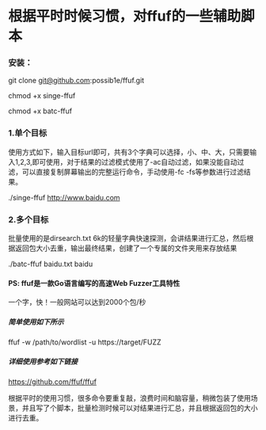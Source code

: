 # 根据平时时候习惯，对ffuf的一些辅助脚本

### 安装：

git clone git@github.com:possib1e/ffuf.git

chmod +x singe-ffuf

chmod +x batc-ffuf


### 1.单个目标

使用方式如下，输入目标url即可，共有3个字典可以选择，小、中、大，只需要输入1,2,3,即可使用，对于结果的过滤模式使用了-ac自动过滤，如果没能自动过滤，可以直接复制屏幕输出的完整运行命令，手动使用-fc -fs等参数进行过滤结果。

./singe-ffuf http://www.baidu.com

### 2.多个目标

批量使用的是dirsearch.txt 6k的轻量字典快速探测，会讲结果进行汇总，然后根据返回包大小去重，输出最终结果，创建了一个专属的文件夹用来存放结果

./batc-ffuf baidu.txt baidu


#### PS: ffuf是一款Go语言编写的高速Web Fuzzer工具特性

一个字，快！一般网站可以达到2000个包/秒

##### 简单使用如下所示

ffuf -w /path/to/wordlist -u https://target/FUZZ

##### 详细使用参考如下链接

https://github.com/ffuf/ffuf

根据平时的使用习惯，很多命令要重复敲，浪费时间和脑容量，稍微包装了使用场景，并且写了个脚本，批量检测时候可以对结果进行汇总，并且根据返回包的大小进行去重。
